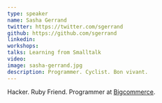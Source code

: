 ```yaml
---
type: speaker
name: Sasha Gerrand
twitter: https://twitter.com/sgerrand
github: https://github.com/sgerrand
linkedin: 
workshops:
talks: Learning from Smalltalk
video: 
image: sasha-gerrand.jpg
description: Programmer. Cyclist. Bon vivant.
---
```

Hacker. Ruby Friend. Programmer at [Bigcommerce](https://www.bigcommerce.com).
